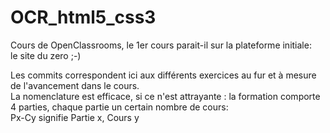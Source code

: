 # OCR_html5_css3
Cours de OpenClassrooms, le 1er cours parait-il sur la plateforme initiale:  
le site du zero ;-)

Les commits correspondent ici aux différents exercices au fur et à mesure de l'avancement dans le cours.  
La nomenclature est efficace, si ce n'est attrayante : la formation comporte 4 parties, chaque partie un certain nombre de cours:  
    Px-Cy signifie Partie x, Cours y
